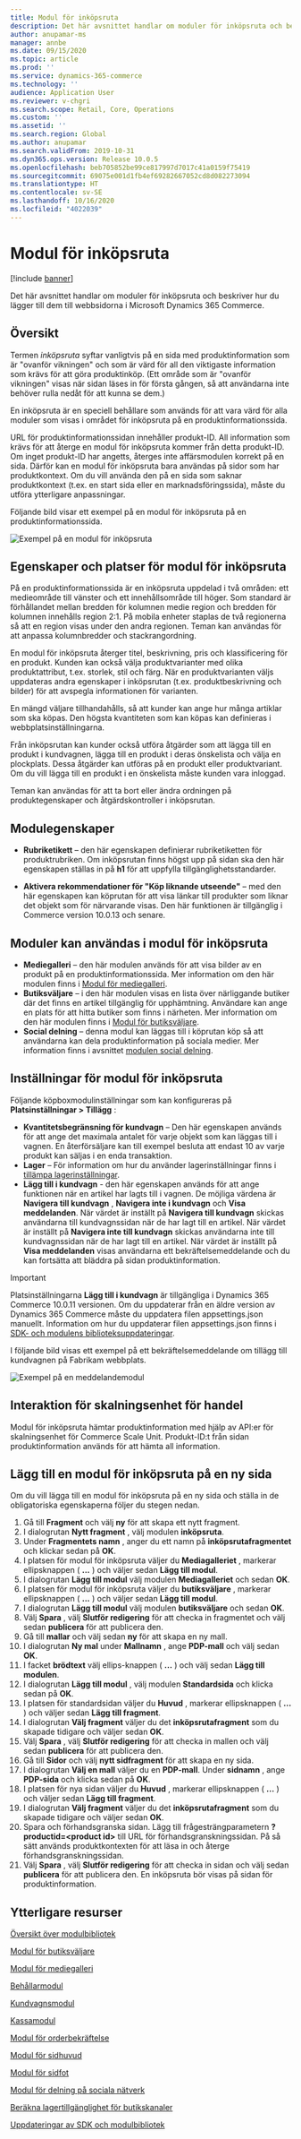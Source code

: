 ```yaml
---
title: Modul för inköpsruta
description: Det här avsnittet handlar om moduler för inköpsruta och beskriver hur du lägger till dem till webbsidorna i Microsoft Dynamics 365 Commerce.
author: anupamar-ms
manager: annbe
ms.date: 09/15/2020
ms.topic: article
ms.prod: ''
ms.service: dynamics-365-commerce
ms.technology: ''
audience: Application User
ms.reviewer: v-chgri
ms.search.scope: Retail, Core, Operations
ms.custom: ''
ms.assetid: ''
ms.search.region: Global
ms.author: anupamar
ms.search.validFrom: 2019-10-31
ms.dyn365.ops.version: Release 10.0.5
ms.openlocfilehash: beb705852be99ce817997d7017c41a0159f75419
ms.sourcegitcommit: 69075e001d1fb4ef69282667052cd8d082273094
ms.translationtype: HT
ms.contentlocale: sv-SE
ms.lasthandoff: 10/16/2020
ms.locfileid: "4022039"
---
```

# <a name="buy-box-module"></a>Modul för inköpsruta

[!include [banner](includes/banner.md)]

Det här avsnittet handlar om moduler för inköpsruta och beskriver hur du lägger till dem till webbsidorna i Microsoft Dynamics 365 Commerce.

## <a name="overview"></a>Översikt

Termen *inköpsruta* syftar vanligtvis på en sida med produktinformation som är "ovanför vikningen" och som är värd för all den viktigaste information som krävs för att göra produktinköp. (Ett område som är "ovanför vikningen" visas när sidan läses in för första gången, så att användarna inte behöver rulla nedåt för att kunna se dem.)

En inköpsruta är en speciell behållare som används för att vara värd för alla moduler som visas i området för inköpsruta på en produktinformationssida.

URL för produktinformationssidan innehåller produkt-ID. All information som krävs för att återge en modul för inköpsruta kommer från detta produkt-ID. Om inget produkt-ID har angetts, återges inte affärsmodulen korrekt på en sida. Därför kan en modul för inköpsruta bara användas på sidor som har produktkontext. Om du vill använda den på en sida som saknar produktkontext (t.ex. en start sida eller en marknadsföringssida), måste du utföra ytterligare anpassningar.

Följande bild visar ett exempel på en modul för inköpsruta på en produktinformationssida.

![Exempel på en modul för inköpsruta](./media/ecommerce-pdp-buybox.PNG)

## <a name="buy-box-module-properties-and-slots"></a>Egenskaper och platser för modul för inköpsruta 

På en produktinformationssida är en inköpsruta uppdelad i två områden: ett medieområde till vänster och ett innehållsområde till höger. Som standard är förhållandet mellan bredden för kolumnen medie region och bredden för kolumnen innehålls region 2:1. På mobila enheter staplas de två regionerna så att en region visas under den andra regionen. Teman kan användas för att anpassa kolumnbredder och stackrangordning.

En modul för inköpsruta återger titel, beskrivning, pris och klassificering för en produkt. Kunden kan också välja produktvarianter med olika produktattribut, t.ex. storlek, stil och färg. När en produktvarianten väljs uppdateras andra egenskaper i inköpsrutan (t.ex. produktbeskrivning och bilder) för att avspegla informationen för varianten. 

En mängd väljare tillhandahålls, så att kunder kan ange hur många artiklar som ska köpas. Den högsta kvantiteten som kan köpas kan definieras i webbplatsinställningarna.

Från inköpsrutan kan kunder också utföra åtgärder som att lägga till en produkt i kundvagnen, lägga till en produkt i deras önskelista och välja en plockplats. Dessa åtgärder kan utföras på en produkt eller produktvariant. Om du vill lägga till en produkt i en önskelista måste kunden vara inloggad.

Teman kan användas för att ta bort eller ändra ordningen på produktegenskaper och åtgärdskontroller i inköpsrutan. 

## <a name="module-properties"></a>Modulegenskaper

- **Rubriketikett** – den här egenskapen definierar rubriketiketten för produktrubriken. Om inköpsrutan finns högst upp på sidan ska den här egenskapen ställas in på **h1** för att uppfylla tillgänglighetsstandarder. 

- **Aktivera rekommendationer för "Köp liknande utseende"** – med den här egenskapen kan köprutan för att visa länkar till produkter som liknar det objekt som för närvarande visas. Den här funktionen är tillgänglig i Commerce version 10.0.13 och senare.

## <a name="modules-that-can-be-used-in-a-buy-box-module"></a>Moduler kan användas i modul för inköpsruta

- **Mediegalleri** – den här modulen används för att visa bilder av en produkt på en produktinformationssida. Mer information om den här modulen finns i [Modul för mediegalleri](media-gallery-module.md).
- **Butiksväljare** – i den här modulen visas en lista över närliggande butiker där det finns en artikel tillgänglig för upphämtning. Användare kan ange en plats för att hitta butiker som finns i närheten. Mer information om den här modulen finns i [Modul för butiksväljare](store-selector.md).
- **Social delning** – denna modul kan läggas till i köprutan köp så att användarna kan dela produktinformation på sociala medier. Mer information finns i avsnittet [modulen social delning](social-share-module.md).

## <a name="buy-box-module-settings"></a>Inställningar för modul för inköpsruta

Följande köpboxmodulinställningar som kan konfigureras på **Platsinställningar \> Tillägg** :

- **Kvantitetsbegränsning för kundvagn** – Den här egenskapen används för att ange det maximala antalet för varje objekt som kan läggas till i vagnen. En återförsäljare kan till exempel besluta att endast 10 av varje produkt kan säljas i en enda transaktion.
- **Lager** – För information om hur du använder lagerinställningar finns i [tillämpa lagerinställningar](inventory-settings.md).
- **Lägg till i kundvagn** - den här egenskapen används för att ange funktionen när en artikel har lagts till i vagnen. De möjliga värdena är **Navigera till kundvagn** , **Navigera inte i kundvagn** och **Visa meddelanden**. När värdet är inställt på **Navigera till kundvagn** skickas användarna till kundvagnssidan när de har lagt till en artikel. När värdet är inställt på **Navigera inte till kundvagn** skickas användarna inte till kundvagnssidan när de har lagt till en artikel. När värdet är inställt på **Visa meddelanden** visas användarna ett bekräftelsemeddelande och du kan fortsätta att bläddra på sidan produktinformation. 

> [!IMPORTANT]
> Platsinställningarna **Lägg till i kundvagn** är tillgängliga i Dynamics 365 Commerce 10.0.11 versionen. Om du uppdaterar från en äldre version av Dynamics 365 Commerce måste du uppdatera filen appsettings.json manuellt. Information om hur du uppdaterar filen appsettings.json finns i [SDK- och modulens biblioteksuppdateringar](e-commerce-extensibility/sdk-updates.md#update-the-appsettingsjson-file). 

I följande bild visas ett exempel på ett bekräftelsemeddelande om tillägg till kundvagnen på Fabrikam webbplats.

![Exempel på en meddelandemodul](./media/ecommerce-addtocart-notifications.PNG)

## <a name="commerce-scale-unit-interaction"></a>Interaktion för skalningsenhet för handel

Modul för inköpsruta hämtar produktinformation med hjälp av API:er för skalningsenhet för Commerce Scale Unit. Produkt-ID:t från sidan produktinformation används för att hämta all information.

## <a name="add-a-buy-box-module-to-a-page"></a>Lägg till en modul för inköpsruta på en ny sida

Om du vill lägga till en modul för inköpsruta på en ny sida och ställa in de obligatoriska egenskaperna följer du stegen nedan.

1. Gå till **Fragment** och välj **ny** för att skapa ett nytt fragment.
1. I dialogrutan **Nytt fragment** , välj modulen **inköpsruta**.
1. Under **Fragmentets namn** , anger du ett namn på **inköpsrutafragmentet** och klickar sedan på **OK**.
1. I platsen för modul för inköpsruta väljer du **Mediagalleriet** , markerar ellipsknappen ( **...** ) och väljer sedan **Lägg till modul**.
1. I dialogrutan **Lägg till modul** välj modulen **Mediagalleriet** och sedan **OK**.
1. I platsen för modul för inköpsruta väljer du **butiksväljare** , markerar ellipsknappen ( **...** ) och väljer sedan **Lägg till modul**.
1. I dialogrutan **Lägg till modul** välj modulen **butiksväljare** och sedan **OK**.
1. Välj **Spara** , välj **Slutför redigering** för att checka in fragmentet och välj sedan **publicera** för att publicera den.
1. Gå till **mallar** och välj sedan **ny** för att skapa en ny mall.
1. I dialogrutan **Ny mal** under **Mallnamn** , ange **PDP-mall** och välj sedan **OK**.
1. I facket **brödtext** välj ellips-knappen ( **...** ) och välj sedan **Lägg till modulen**.
1. I dialogrutan **Lägg till modul** , välj modulen **Standardsida** och klicka sedan på **OK**.
1. I platsen för standardsidan väljer du **Huvud** , markerar ellipsknappen ( **...** ) och väljer sedan **Lägg till fragment**.
1. I dialogrutan **Välj fragment** väljer du det **inköpsrutafragment** som du skapade tidigare och väljer sedan **OK**.
1. Välj **Spara** , välj **Slutför redigering** för att checka in mallen och välj sedan **publicera** för att publicera den.
1. Gå till **Sidor** och välj **nytt sidfragment** för att skapa en ny sida.
1. I dialogrutan **Välj en mall** väljer du en **PDP-mall**. Under **sidnamn** , ange **PDP-sida** och klicka sedan på **OK**.
1. I platsen för nya sidan väljer du **Huvud** , markerar ellipsknappen ( **...** ) och väljer sedan **Lägg till fragment**.
1. I dialogrutan **Välj fragment** väljer du det **inköpsrutafragment** som du skapade tidigare och väljer sedan **OK**.
1. Spara och förhandsgranska sidan. Lägg till frågesträngparametern **?productid=&lt;product id&gt;** till URL för förhandsgranskningssidan. På så sätt används produktkontexten för att läsa in och återge förhandsgranskningssidan.
1. Välj **Spara** , välj **Slutför redigering** för att checka in sidan och välj sedan **publicera** för att publicera den. En inköpsruta bör visas på sidan för produktinformation.

## <a name="additional-resources"></a>Ytterligare resurser

[Översikt över modulbibliotek](starter-kit-overview.md)

[Modul för butiksväljare](store-selector.md)

[Modul för mediegalleri](media-gallery-module.md)

[Behållarmodul](add-container-module.md)

[Kundvagnsmodul](add-cart-module.md)

[Kassamodul](add-checkout-module.md)

[Modul för orderbekräftelse](order-confirmation-module.md)

[Modul för sidhuvud](author-header-module.md)

[Modul för sidfot](author-footer-module.md)

[Modul för delning på sociala nätverk](social-share-module.md)

[Beräkna lagertillgänglighet för butikskanaler](calculated-inventory-retail-channels.md)

[Uppdateringar av SDK och modulbibliotek](e-commerce-extensibility/sdk-updates.md)
